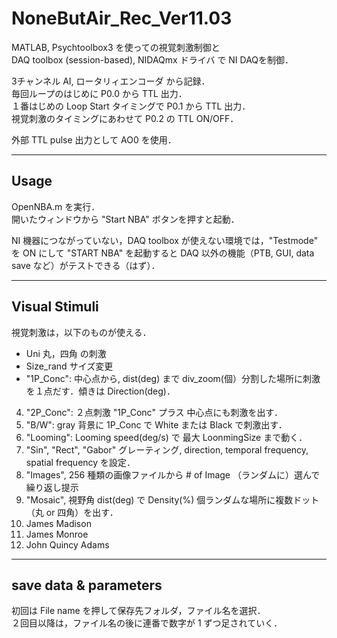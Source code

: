 # NoneButAir_Rec_Ver11.03

MATLAB, Psychtoolbox3 を使っての視覚刺激制御と  
DAQ toolbox (session-based), NIDAQmx ドライバ で NI DAQを制御．

3チャンネル AI, ロータリィエンコーダ から記録．  
毎回ループのはじめに P0.0 から TTL 出力．  
１番はじめの Loop Start タイミングで P0.1 から TTL 出力．  
視覚刺激のタイミングにあわせて P0.2 の TTL ON/OFF．

外部 TTL pulse 出力として AO0 を使用．

---
## Usage
OpenNBA.m を実行．  
開いたウィンドウから "Start NBA" ボタンを押すと起動．

NI 機器につながっていない，DAQ toolbox が使えない環境では，"Testmode" を ON にして "START NBA" を起動すると
DAQ 以外の機能（PTB, GUI, data save など）がテストできる（はず）．

---
## Visual Stimuli
視覚刺激は，以下のものが使える．
* Uni 丸，四角 の刺激  
* Size_rand サイズ変更  
* "1P_Conc": 中心点から, dist(deg) まで div_zoom(個）分割した場所に刺激を１点だす．傾きは Direction(deg)．  
4. "2P_Conc": ２点刺激 "1P_Conc" プラス 中心点にも刺激を出す．  
5. "B/W": gray 背景に 1P_Conc で White または Black で刺激出す．  
6. "Looming": Looming speed(deg/s) で 最大 LoonmingSize まで動く．  
7. "Sin", "Rect", "Gabor" グレーティング, direction, temporal frequency, spatial frequency を設定．  
8. "Images", 256 種類の画像ファイルから # of Image （ランダムに）選んで繰り返し提示  
9. "Mosaic", 視野角 dist(deg) で Density(%) 個ランダムな場所に複数ドット（丸 or 四角）を出す．  
1. James Madison
2. James Monroe
3. John Quincy Adams

---


## save data & parameters
初回は File name を押して保存先フォルダ，ファイル名を選択．  
２回目以降は，ファイル名の後に連番で数字が 1 ずつ足されていく．
